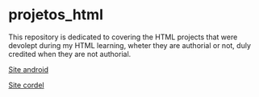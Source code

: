 # projetos_html
This repository is dedicated to covering the HTML projects that were devolept during my HTML learning, wheter they are authorial or not, duly credited when they are not authorial.

<a href="https://matheusroks.github.io/projetos_html/curso_html_guanabara/site_01/index.html"> Site android </a>

<a href="https://matheusroks.github.io/projetos_html/curso_html_guanabara/site_02/index.html"> Site cordel </a>